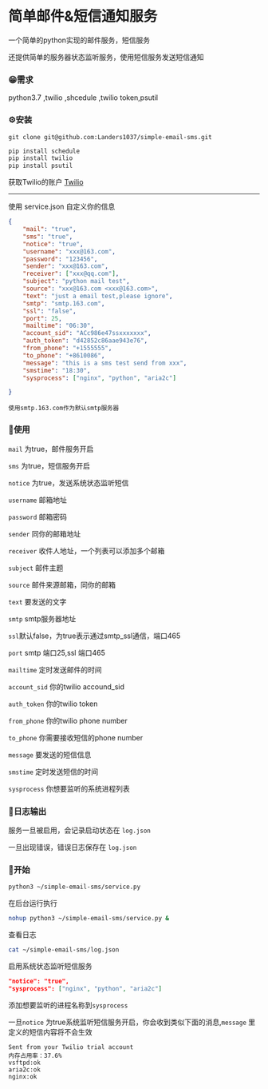 # 简单邮件&短信通知服务
一个简单的python实现的邮件服务，短信服务

还提供简单的服务器状态监听服务，使用短信服务发送短信通知

### 😁需求

python3.7 ,twilio ,shcedule ,twilio token,psutil

### ⚙安装

```shell
git clone git@github.com:Landers1037/simple-email-sms.git
```



```python
pip install schedule
pip install twilio
pip install psutil
```

获取Twilio的账户  [Twilio](https://www.twilio.com/try-twilio)

------

使用 service.json 自定义你的信息

```json
{
    "mail": "true",
    "sms": "true",
    "notice": "true",
    "username": "xxx@163.com",
    "password": "123456",
    "sender": "xxx@163.com",
    "receiver": ["xxx@qq.com"],
    "subject": "python mail test",
    "source": "xxx@163.com <xxx@163.com>",
    "text": "just a email test,please ignore",
    "smtp": "smtp.163.com",
    "ssl": "false",
    "port": 25,
    "mailtime": "06:30",
    "account_sid": "ACc986e47ssxxxxxxx",
    "auth_token": "d42852c86aae943e76",
    "from_phone": "+1555555",
    "to_phone": "+8610086",
    "message": "this is a sms test send from xxx",
    "smstime": "18:30",
    "sysprocess": ["nginx", "python", "aria2c"]

}
```

`使用smtp.163.com作为默认smtp服务器`

### 📝使用

`mail` 为true，邮件服务开启

`sms` 为true，短信服务开启

`notice` 为true，发送系统状态监听短信

`username` 邮箱地址

`password` 邮箱密码

`sender` 同你的邮箱地址

`receiver` 收件人地址，一个列表可以添加多个邮箱

`subject` 邮件主题

`source` 邮件来源邮箱，同你的邮箱

`text` 要发送的文字

`smtp` smtp服务器地址

`ssl`默认false，为true表示通过smtp_ssl通信，端口465

`port` smtp 端口25,ssl 端口465

`mailtime` 定时发送邮件的时间

`account_sid` 你的twilio accound_sid

`auth_token` 你的twilio token

`from_phone` 你的twilio phone number

`to_phone` 你需要接收短信的phone number 

`message` 要发送的短信信息

`smstime` 定时发送短信的时间

`sysprocess` 你想要监听的系统进程列表

### 🔴日志输出

服务一旦被启用，会记录启动状态在 `log.json`

一旦出现错误，错误日志保存在 `log.json`

### 🤪开始

```bash
python3 ~/simple-email-sms/service.py
```

在后台运行执行

```bash
nohup python3 ~/simple-email-sms/service.py &
```

查看日志

```bash
cat ~/simple-email-sms/log.json
```

启用系统状态监听短信服务

```json
"notice": "true",
"sysprocess": ["nginx", "python", "aria2c"]
```

添加想要监听的进程名称到`sysprocess`

一旦`notice` 为true系统监听短信服务开启，你会收到类似下面的消息,`message` 里定义的短信内容将不会生效

```
Sent from your Twilio trial account
内存占用率：37.6%
vsftpd:ok
aria2c:ok
nginx:ok
```

